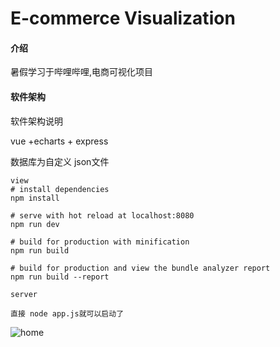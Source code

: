 # E-commerce Visualization

#### 介绍
暑假学习于哔哩哔哩,电商可视化项目

#### 软件架构
软件架构说明

vue +echarts + express 

数据库为自定义 json文件



```
view
# install dependencies
npm install

# serve with hot reload at localhost:8080
npm run dev

# build for production with minification
npm run build

# build for production and view the bundle analyzer report
npm run build --report
```

```
server

直接 node app.js就可以启动了
```


![home](https://images.gitee.com/uploads/images/2021/0702/204126_a63aca61_8376206.png "QQ截图20210702204056.png")